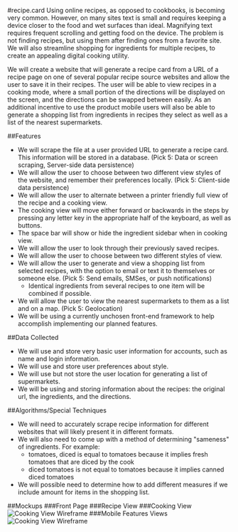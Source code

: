 #recipe.card
Using online recipes, as opposed to cookbooks, is becoming very common. However, on many sites text is small and requires keeping a device closer to the food and wet surfaces than ideal. Magnifying text requires frequent scrolling and getting food on the device. The problem is not finding recipes, but using them after finding ones from a favorite site. We will also streamline shopping for ingredients for multiple recipes, to create an appealing digital cooking utility.

We will create a website that will generate a recipe card from a URL of a recipe page on one of several popular recipe source websites and allow the user to save it in their recipes. The user will be able to view recipes in a cooking mode, where a small portion of the directions will be displayed on the screen, and the directions can be swapped between easily. As an additional incentive to use the product mobile users will also be able to generate a shopping list from ingredients in recipes they select as well as a list of the nearest supermarkets.

##Features
* We will scrape the file at a user provided URL to generate a recipe card. This information will be stored in a database. (Pick 5: Data or screen scraping, Server-side data persistence)
* We will allow the user to choose between two different view styles of the website, and remember their preferences locally. (Pick 5: Client-side data persistence)
* We will allow the user to alternate between a printer friendly full view of the recipe and a cooking view.
* The cooking view will move either forward or backwards in the steps by pressing any letter key in the appropriate half of the keyboard, as well as buttons.
* The space bar will show or hide the ingredient sidebar when in cooking view.
* We will allow the user to look through their previously saved recipes.
* We will allow the user to choose between two different styles of view.
* We will allow the user to generate and view a shopping list from selected recipes, with the option to email or text it to themselves or someone else. (Pick 5: Send emails, SMSes, or push notifications)
	* Identical ingredients from several recipes to one item will be combined if possible.
* We will allow the user to view the nearest supermarkets to them as a list and on a map. (Pick 5: Geolocation)
* We will be using a currently unchosen front-end framework to help accomplish implementing our planned features.

##Data Collected
* We will use and store very basic user information for accounts, such as name and login information.
* We will use and store user preferences about style.
* We will use but not store the user location for generating a list of supermarkets.
* We will be using and storing information about the recipes: the original url, the ingredients, and the directions.

##Algorithms/Special Techniques
* We will need to accurately scrape recipe information for different websites that will likely present it in different formats.
* We will also need to come up with a method of determining "sameness" of ingredients. For example:
	* tomatoes, diced is equal to tomatoes because it implies fresh tomatoes that are diced by the cook
	* diced tomatoes is not equal to tomatoes because it implies canned diced tomatoes
* We will possible need to determine how to add different measures if we include amount for items in the shopping list.

##Mockups
###Front Page
###Recipe View
###Cooking View
![Cooking View Wireframe](https://github.com/tuftsdev/comp20-spring2015-team13/blob/master/Wireframes/cookingview.png)
###Mobile Features Views
![Cooking View Wireframe](https://github.com/tuftsdev/comp20-spring2015-team13/blob/master/Wireframes/mobileview.png)

